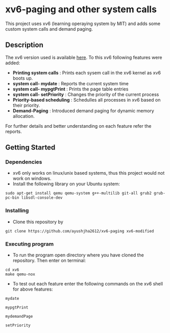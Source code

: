 # xv6-paging and other system calls

This project uses xv6 (learning operaying system by MIT) and adds some custom system calls and demand paging.

## Description

The xv6 version used is available [here](https://github.com/mit-pdos/xv6-public). To this xv6 following features were added:
*  **Printing system calls** : Prints each sysem call in the xv6 kernel as xv6 boots up.
*  **system call- mydate** : Reports the current system time
*  **system call- mypgtPrint** : Prints the page table entries
*  **system call- setPriority** : Changes the priority of the current process
*  **Priority-based scheduling** : Schedulles all processes in xv6 based on their priority.
*  **Demand-Paging** : Introduced demand paging for dynamic memory allocation.

For further details and better understanding on each feature refer the reports. 

## Getting Started

### Dependencies

* xv6 only works on linux/unix based systems, thus this project would not work on windows.
* Install the following library on your Ubuntu system:
```
sudo apt-get install qemu qemu-system g++-multilib git-all grub2 grub-pc-bin libsdl-console-dev
```

### Installing

* Clone this repository by 
```
git clone https://github.com/ayushjha2612/xv6-paging xv6-modified
```

### Executing program

* To run the program open directory where you have cloned the repository. Then enter on terminal: 
```
cd xv6
make qemu-nox
```
* To test out each feature enter the following commands on the xv6 shell for above features:
```  
mydate  
```
```  
mypgtPrint
```
```  
mydemandPage 
```
```  
setPriority 
```



